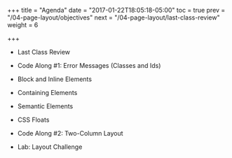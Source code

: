 +++
title = "Agenda"
date = "2017-01-22T18:05:18-05:00"
toc = true
prev = "/04-page-layout/objectives"
next = "/04-page-layout/last-class-review"
weight = 6

+++

- Last Class Review

- Code Along #1: Error Messages (Classes and Ids)

- Block and Inline Elements

- Containing Elements

- Semantic Elements

- CSS Floats

- Code Along #2: Two-Column Layout

- Lab: Layout Challenge
